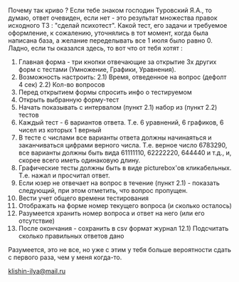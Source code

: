 Почему так криво ? Если тебе знаком господин Туровский Я.А., то думаю, ответ очевиден, если нет - это результат множества правок исходного ТЗ : "сделай психотест". Какой тест, его задачи и требуемое оформление, к сожалению, уточнялись в тот момент, когда была написана база, а желание переделывать все 1 июля было равно 0. Ладно, если ты оказался здесь, то вот что от тебя хотят : 
1) Главная форма - три кнопки отвечающие за открытие 3х других форм с тестами (Умножение, Графики, Уравнения).
2) Возможность настроить:
2.1) Время, отведенное на вопрос (дефолт 4 сек)
2.2) Кол-во вопросов
2) Перед открытием формы спросить инфо о тестируемом
3) Открыть выбранную форму-тест
4) Начать показывать с интервалом (пункт 2.1) набор из (пункт 2.2) тестов
5) Каждый тест - 6 вариантов ответа. Т.е. 6 уравнений, 6 графиков, 6 чисел из которых 1 верный
6) В тесте с числами все варианты ответа должны начинаяться и заканчиваться цифрами верного числа. Т.е. верное число 6783290, все варианты должны быть вида 61111110, 62222220, 644440 и т.д., и, скорее всего иметь одинаковую длину.
7) Графические тесты должны быть в виде picturebox'ов кликабельных. Т.е. нажал и просчитал ответ.
8) Если юзер не отвечает на вопрос в течение (пункт 2.1) - показать следующий, при этом отметить, что вопрос пропущен.
9) Вести учет общего времени тестирования
10) Отображать на форме номер текущего вопроса (и сколько осталось)
11) Разумеется хранить номер вопроса и ответ на него (или его отсутствие)
12) После окончания - сохранить в csv формат журнал
 12.1) Подсчитать сколько правильных ответов дано

Разумеется, это не все, но уже с этим у тебя больше вероятности сдать с первого раза, чем у меня когда-то.

klishin-ilya@mail.ru
